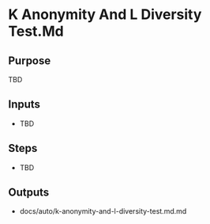# K Anonymity And L Diversity Test.Md

## Purpose

TBD

## Inputs

- TBD

## Steps

- TBD

## Outputs

- docs/auto/k-anonymity-and-l-diversity-test.md.md
